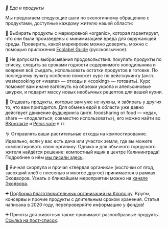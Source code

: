 *🥕 Еда и продукты*

Мы предлагаем следующие шаги по экологичному обращению с продуктами, доступные каждому жителю нашей области:

💚 Выбирать продукты с маркировкой «organic», которая гарантирует, что они были произведены с минимизацией вреда для окружающей среды. Проверить, какой маркировке можно доверять, можно с помощью приложения [Ecolabel Guide](https://ecounion.ru/vstrechajte-ecolabel-guide-prilozhenie-kotoroe-pomogaet-raspoznavat-ekomarkirovki-na-upakovkah/) \(русскоязычное\).

🚫 Не допускать выбрасывания продовольствия: покупать продукты по списку, следить за сроками годности содержимого холодильника и вовремя всё съедать, использовать остатки продуктов в готовке. По последнему пункту особенно поможет курс по вейсткукингу \(англ. wastecooking от «waste» — отходы и «cooking» — готовить\). Курс поможет вам иначе взглянуть на обрезки укропа и апельсиновые шкурки, и подарит массу новых необычных рецептов для вашей кухни.

🎁 Отдавать продукты, которые вам уже не нужны, и забирать у других то, что вам пригодится. Для обмена едой в области уже давно действует движение фудшеринга \(англ. foodsharing от food — «еда», sharе — «поделиться; совместно использовать»\), его можно найти во [ВКонтакте](https://vk.com/foodsharing_39) и [Реюз чате](https://t.me/reuse39/1517) в тг.

🪱 Отправлять ваши растительные отходы на компостирование. Идеально, если у вас есть дача или участок земли, где вы можете компостировать свою органику. Однако и для обычного городского жителя найдётся решение: компостный ящик в центре Калининграда! Подробнее о нём [мы писали здесь](https://t.me/ecodvor39/31).

🥚 Яичная скорлупа и прочая «твёрдая органика» \(косточки от ягод, засохший хлеб с плесенью и многое другое\) принимается в рамках Экодворов. Узнать о ближайшем мероприятии можно на [канале Экодвора](https://t.me/ecodvor39).

➕ [Подборка благотворительных организаций на Клопс.ру](https://klops.ru/instructions/2020-04-22/212435-instruktsiya-klops-kuda-i-kak-sdat-produkty-dlya-nuzhdayuschihsya-v-kaliningrade). Крупы, консервы и прочие продукты с длительным сроком хранения. Статья написана в 2020 году, перепроверяйте информацию у фондов!

➕ Приюты для животных также принимают разнообразные продукты. [Ссылка на пост-список](https://t.me/ecorazchat/6301).
